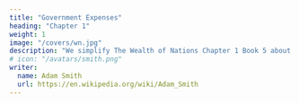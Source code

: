 ```yaml
---
title: "Government Expenses"
heading: "Chapter 1"
weight: 1
image: "/covers/wn.jpg"
description: "We simplify The Wealth of Nations Chapter 1 Book 5 about Government Expenses"
# icon: "/avatars/smith.png"
writer:
  name: Adam Smith
  url: https://en.wikipedia.org/wiki/Adam_Smith
---
```


